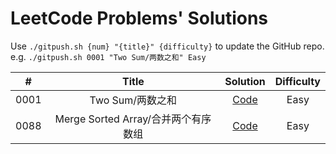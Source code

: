 # LeetCode Problems' Solutions

Use `./gitpush.sh {num} "{title}" {difficulty}` to update the GitHub repo.  
e.g. `./gitpush.sh 0001 "Two Sum/两数之和" Easy`

|#|Title|Solution|Difficulty|
|:-:|:-:|:-:|:-:|
| 0001 | Two Sum/两数之和 | [Code](https://github.com/YanY-Henry/LeetCode/blob/main/code/0001.py) | Easy |
| 0088 | Merge Sorted Array/合并两个有序数组 | [Code](https://github.com/YanY-Henry/LeetCode/blob/main/code/0088.py) | Easy |
